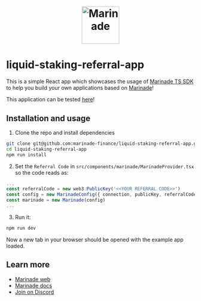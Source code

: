 # <p align="center"><a href="https://marinade.finance/"><img src="https://raw.githubusercontent.com/marinade-finance/liquid-staking-program/main/Docs/img/MNDE.png" height="100" alt="Marinade"></a>

# liquid-staking-referral-app

This is a simple React app which showcases the usage of [Marinade TS SDK](https://github.com/marinade-finance/marinade-ts-sdk) to help you build your own applications based on [Marinade](https://marinade.finance)!

This application can be tested [here](https://liquid-staking-referral-example-app.pages.dev)!

## Installation and usage
1) Clone the repo and install dependencies
```bash
git clone git@github.com:marinade-finance/liquid-staking-referral-app.git
cd liquid-staking-referral-app
npm run install
```
2) Set the `Referral Code` in `src/components/marinade/MarinadeProvider.tsx` so the code reads as:
```ts
...
const referralCode = new web3.PublicKey('<<YOUR REFERRAL CODE>>')
const config = new MarinadeConfig({ connection, publicKey, referralCode })
const marinade = new Marinade(config)
...
```
3) Run it:
```bash
npm run dev
```
Now a new tab in your browser should be opened with the example app loaded.


## Learn more
- [Marinade web](https://marinade.finance)
- [Marinade docs](https://docs.marinade.finance/)
- [Join on Discord](https://discord.com/invite/6EtUf4Euu6)

